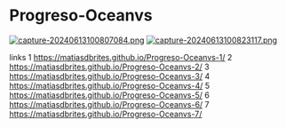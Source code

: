 # Progreso-Oceanvs

[![capture-20240613100807084.png](https://i.postimg.cc/K8YtsTwJ/capture-20240613100807084.png)](https://postimg.cc/3dPykkKv)
[![capture-20240613100823117.png](https://i.postimg.cc/VLJCqwCV/capture-20240613100823117.png)](https://postimg.cc/w7dMzSFX)

links
1 https://matiasdbrites.github.io/Progreso-Oceanvs-1/
2 https://matiasdbrites.github.io/Progreso-Oceanvs-2/
3 https://matiasdbrites.github.io/Progreso-Oceanvs-3/
4 https://matiasdbrites.github.io/Progreso-Oceanvs-4/
5 https://matiasdbrites.github.io/Progreso-Oceanvs-5/
6 https://matiasdbrites.github.io/Progreso-Oceanvs-6/
7 https://matiasdbrites.github.io/Progreso-Oceanvs-7/
